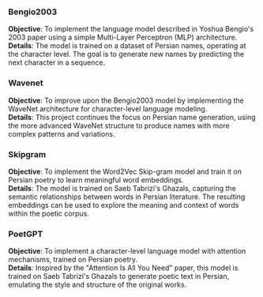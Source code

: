### Bengio2003
**Objective**: To implement the language model described in Yoshua Bengio's 2003 paper using a simple Multi-Layer Perceptron (MLP) architecture.  
**Details**: The model is trained on a dataset of Persian names, operating at the character level. The goal is to generate new names by predicting the next character in a sequence.

### Wavenet
**Objective**: To improve upon the Bengio2003 model by implementing the WaveNet architecture for character-level language modeling.  
**Details**: This project continues the focus on Persian name generation, using the more advanced WaveNet structure to produce names with more complex patterns and variations.

### Skipgram
**Objective**: To implement the Word2Vec Skip-gram model and train it on Persian poetry to learn meaningful word embeddings.  
**Details**: The model is trained on Saeb Tabrizi's Ghazals, capturing the semantic relationships between words in Persian literature. The resulting embeddings can be used to explore the meaning and context of words within the poetic corpus.

### PoetGPT
**Objective**: To implement a character-level language model with attention mechanisms, trained on Persian poetry.  
**Details**: Inspired by the "Attention Is All You Need" paper, this model is trained on Saeb Tabrizi's Ghazals to generate poetic text in Persian, emulating the style and structure of the original works.
